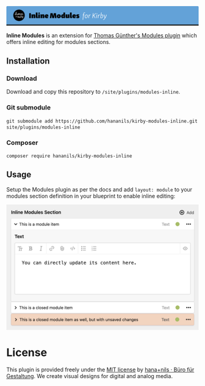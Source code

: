 ![Kirby Inline Modules](.github/title.png)

**Inline Modules** is an extension for [Thomas Günther's Modules plugin](https://github.com/medienbaecker/kirby-modules/) which offers inline editing for modules sections.

## Installation

### Download

Download and copy this repository to `/site/plugins/modules-inline`.

### Git submodule

```
git submodule add https://github.com/hananils/kirby-modules-inline.git site/plugins/modules-inline
```

### Composer

```
composer require hananils/kirby-modules-inline
```

## Usage

Setup the Modules plugin as per the docs and add `layout: module` to your modules section definition in your blueprint to enable inline editing:

![Screenshot](.github/screenshot.png)

# License

This plugin is provided freely under the [MIT license](LICENSE.md) by [hana+nils · Büro für Gestaltung](https://hananils.de).
We create visual designs for digital and analog media.
